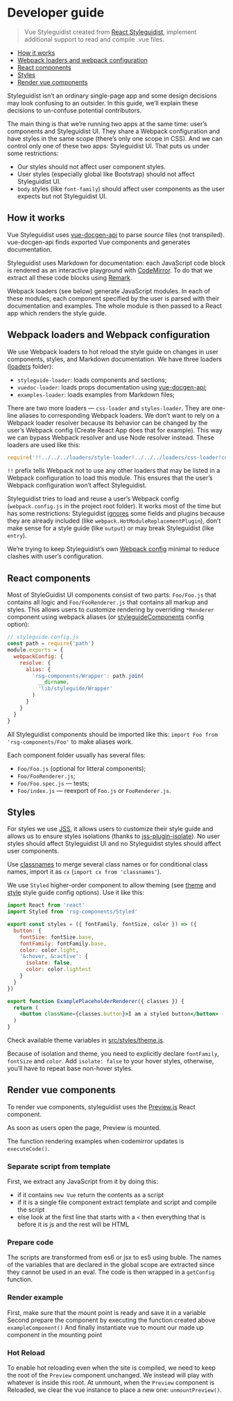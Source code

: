 # Developer guide

> Vue Styleguidist created from [React Styleguidist](https://github.com/styleguidist/react-styleguidist), implement additional support to read and compile .vue files.

<!-- toc -->

- [How it works](#how-it-works)
- [Webpack loaders and webpack configuration](#webpack-loaders-and-webpack-configuration)
- [React components](#react-components)
- [Styles](#styles)
- [Render vue components](#render-vue-components)

<!-- tocstop -->

Styleguidist isn’t an ordinary single-page app and some design decisions may look confusing to an outsider. In this guide, we’ll explain these decisions to un-confuse potential contributors.

The main thing is that we’re running two apps at the same time: user’s components and Styleguidist UI. They share a Webpack configuration and have styles in the same scope (there’s only one scope in CSS). And we can control only one of these two apps: Styleguidist UI. That puts us under some restrictions:

- Our styles should not affect user component styles.
- User styles (especially global like Bootstrap) should not affect Styleguidist UI.
- `body` styles (like `font-family`) should affect user components as the user expects but not Styleguidist UI.

## How it works

Vue Styleguidist uses [vue-docgen-api](Docgen.md) to parse _source_ files (not transpiled). vue-docgen-api finds exported Vue components and generates documentation.

Styleguidist uses Markdown for documentation: each JavaScript code block is rendered as an interactive playground with [CodeMirror](http://codemirror.net/). To do that we extract all these code blocks using [Remark](http://remark.js.org/).

Webpack loaders (see below) generate JavaScript modules. In each of these modules, each component specified by the user is parsed with their documentation and examples. The whole module is then passed to a React app which renders the style guide.

## Webpack loaders and Webpack configuration

We use Webpack loaders to hot reload the style guide on changes in user components, styles, and Markdown documentation. We have three loaders ([loaders](https://github.com/vue-styleguidist/vue-styleguidist/tree/dev/packages/vue-styleguidist/loaders) folder):

- `styleguide-loader`: loads components and sections;
- `vuedoc-loader`: loads props documentation using [vue-docgen-api](Docgen.md);
- `examples-loader`: loads examples from Markdown files;

There are two more loaders — `css-loader` and `styles-loader`. They are one-line aliases to corresponding Webpack loaders. We don’t want to rely on a Webpack loader resolver because its behavior can be changed by the user’s Webpack config (Create React App does that for example). This way we can bypass Webpack resolver and use Node resolver instead. These loaders are used like this:

```js
require('!!../../../loaders/style-loader!../../../loaders/css-loader!codemirror/lib/codemirror.css')
```

`!!` prefix tells Webpack not to use any other loaders that may be listed in a Webpack configuration to load this module. This ensures that the user’s Webpack configuration won’t affect Styleguidist.

Styleguidist tries to load and reuse a user’s Webpack config (`webpack.config.js` in the project root folder). It works most of the time but has some restrictions: Styleguidist [ignores](https://github.com/vue-styleguidist/vue-styleguidist/blob/dev/packages/vue-styleguidist/scripts/utils/mergeWebpackConfig.js) some fields and plugins because they are already included (like `webpack.HotModuleReplacementPlugin`), don’t make sense for a style guide (like `output`) or may break Styleguidist (like `entry`).

We’re trying to keep Styleguidist’s own [Webpack config](https://github.com/vue-styleguidist/vue-styleguidist/blob/dev/packages/vue-styleguidist/scripts/make-webpack-config.js) minimal to reduce clashes with user’s configuration.

## React components

Most of StyleGuidist UI components consist of two parts: `Foo/Foo.js` that contains all logic and `Foo/FooRenderer.js` that contains all markup and styles. This allows users to customize rendering by overriding `*Renderer` component using webpack aliases (or [styleguideComponents](/Configuration.md#styleguidecomponents) config option):

```js
// styleguide.config.js
const path = require('path')
module.exports = {
  webpackConfig: {
    resolve: {
      alias: {
        'rsg-components/Wrapper': path.join(
          __dirname,
          'lib/styleguide/Wrapper'
        )
      }
    }
  }
}
```

All Styleguidist components should be imported like this: `import Foo from 'rsg-components/Foo'` to make aliases work.

Each component folder usually has several files:

- `Foo/Foo.js` (optional for litteral components);
- `Foo/FooRenderer.js`;
- `Foo/Foo.spec.js` — tests;
- `Foo/index.js` — reexport of `Foo.js` or `FooRenderer.js`.

## Styles

For styles we use [JSS](http://cssinjs.org/), it allows users to customize their style guide and allows us to ensure styles isolations (thanks to [jss-plugin-isolate](http://cssinjs.org/jss-plugin-isolate/)). No user styles should affect Styleguidist UI and no Styleguidist styles should affect user components.

Use [classnames](https://github.com/JedWatson/classnames) to merge several class names or for conditional class names, import it as `cx` (`import cx from 'classnames'`).

We use `Styled` higher-order component to allow theming (see [theme](/Configuration.md#theme) and [style](/Configuration.md#style) style guide config options). Use it like this:

```jsx
import React from 'react'
import Styled from 'rsg-components/Styled'

export const styles = ({ fontFamily, fontSize, color }) => ({
  button: {
    fontSize: fontSize.base,
    fontFamily: fontFamily.base,
    color: color.light,
    '&:hover, &:active': {
      isolate: false,
      color: color.lightest
    }
  }
})

export function ExamplePlaceholderRenderer({ classes }) {
  return (
    <button className={classes.button}>I am a styled button</button>
  )
}
```

Check available theme variables in [src/styles/theme.js](https://github.com/styleguidist/react-styleguidist/blob/master/src/styles/theme.js).

Because of isolation and theme, you need to explicitly declare `fontFamily`, `fontSize` and `color`. Add `isolate: false` to your hover styles, otherwise, you’ll have to repeat base non-hover styles.

## Render vue components

To render vue components, styleguidist uses the [Preview.js](https://github.com/vue-styleguidist/vue-styleguidist/blob/dev/packages/vue-styleguidist/src/rsg-components/Preview/Preview.js) React component.

As soon as users open the page, Preview is mounted.

The function rendering examples when codemirror updates is `executeCode()`.

### Separate script from template

First, we extract any JavaScript from it by doing this:

- if it contains `new Vue` return the contents as a script
- if it is a single file component extract template and script and compile the script
- else look at the first line that starts with a `<` then everything that is before it is js and the rest will be HTML

### Prepare code

The scripts are transformed from es6 or jsx to es5 using buble. The names of the variables that are declared in the global scope are extracted since they cannot be used in an eval. The code is then wrapped in a `getConfig` function.

### Render example

First, make sure that the mount point is ready and save it in a variable Second prepare the component by executing the function created above `exampleComponent()` And finally instantiate vue to mount our made up component in the mounting point

### Hot Reload

To enable hot reloading even when the site is compiled, we need to keep the root of the `Preview` component unchanged. We instead will play with whatever is inside this root. At unmount, when the `Preview` component is Reloaded, we clear the vue instance to place a new one: `unmountPreview()`.
